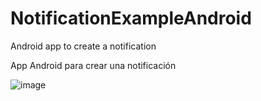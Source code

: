 # NotificationExampleAndroid

Android app to create a notification

App Android para crear una notificación

![image](https://user-images.githubusercontent.com/60962053/123581180-02b42900-d7a1-11eb-873a-c5fb388c5f8c.png)
